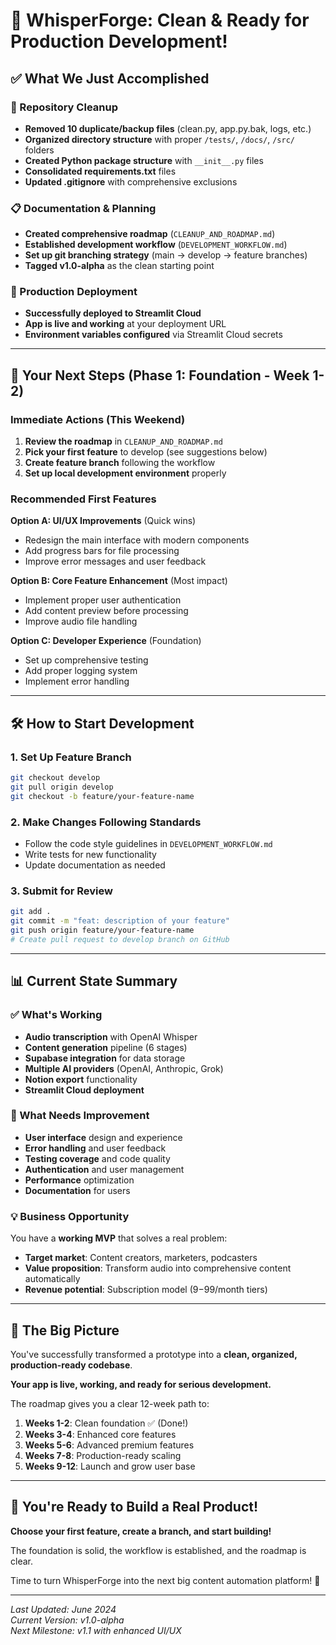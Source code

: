 # 🎉 WhisperForge: Clean & Ready for Production Development!

## ✅ What We Just Accomplished

### 🧹 Repository Cleanup
- **Removed 10 duplicate/backup files** (clean.py, app.py.bak, logs, etc.)
- **Organized directory structure** with proper `/tests/`, `/docs/`, `/src/` folders
- **Created Python package structure** with `__init__.py` files
- **Consolidated requirements.txt** files
- **Updated .gitignore** with comprehensive exclusions

### 📋 Documentation & Planning
- **Created comprehensive roadmap** (`CLEANUP_AND_ROADMAP.md`)
- **Established development workflow** (`DEVELOPMENT_WORKFLOW.md`) 
- **Set up git branching strategy** (main → develop → feature branches)
- **Tagged v1.0-alpha** as the clean starting point

### 🚀 Production Deployment
- **Successfully deployed to Streamlit Cloud** 
- **App is live and working** at your deployment URL
- **Environment variables configured** via Streamlit Cloud secrets

---

## 🎯 Your Next Steps (Phase 1: Foundation - Week 1-2)

### Immediate Actions (This Weekend)
1. **Review the roadmap** in `CLEANUP_AND_ROADMAP.md`
2. **Pick your first feature** to develop (see suggestions below)
3. **Create feature branch** following the workflow
4. **Set up local development environment** properly

### Recommended First Features
**Option A: UI/UX Improvements** (Quick wins)
- Redesign the main interface with modern components
- Add progress bars for file processing
- Improve error messages and user feedback

**Option B: Core Feature Enhancement** (Most impact)
- Implement proper user authentication
- Add content preview before processing
- Improve audio file handling

**Option C: Developer Experience** (Foundation)
- Set up comprehensive testing
- Add proper logging system
- Implement error handling

---

## 🛠️ How to Start Development

### 1. Set Up Feature Branch
```bash
git checkout develop
git pull origin develop
git checkout -b feature/your-feature-name
```

### 2. Make Changes Following Standards
- Follow the code style guidelines in `DEVELOPMENT_WORKFLOW.md`
- Write tests for new functionality
- Update documentation as needed

### 3. Submit for Review
```bash
git add .
git commit -m "feat: description of your feature"
git push origin feature/your-feature-name
# Create pull request to develop branch on GitHub
```

---

## 📊 Current State Summary

### ✅ What's Working
- **Audio transcription** with OpenAI Whisper
- **Content generation** pipeline (6 stages)
- **Supabase integration** for data storage
- **Multiple AI providers** (OpenAI, Anthropic, Grok)
- **Notion export** functionality
- **Streamlit Cloud deployment**

### 🔧 What Needs Improvement
- **User interface** design and experience
- **Error handling** and user feedback
- **Testing coverage** and code quality
- **Authentication** and user management
- **Performance** optimization
- **Documentation** for users

### 💡 Business Opportunity
You have a **working MVP** that solves a real problem:
- **Target market**: Content creators, marketers, podcasters
- **Value proposition**: Transform audio into comprehensive content automatically
- **Revenue potential**: Subscription model ($9-$99/month tiers)

---

## 🏁 The Big Picture

You've successfully transformed a prototype into a **clean, organized, production-ready codebase**. 

**Your app is live, working, and ready for serious development.**

The roadmap gives you a clear 12-week path to:
1. **Weeks 1-2**: Clean foundation ✅ (Done!)
2. **Weeks 3-4**: Enhanced core features  
3. **Weeks 5-6**: Advanced premium features
4. **Weeks 7-8**: Production-ready scaling
5. **Weeks 9-12**: Launch and grow user base

---

## 💪 You're Ready to Build a Real Product!

**Choose your first feature, create a branch, and start building!**

The foundation is solid, the workflow is established, and the roadmap is clear. 

Time to turn WhisperForge into the next big content automation platform! 🚀

---

*Last Updated: June 2024*  
*Current Version: v1.0-alpha*  
*Next Milestone: v1.1 with enhanced UI/UX* 